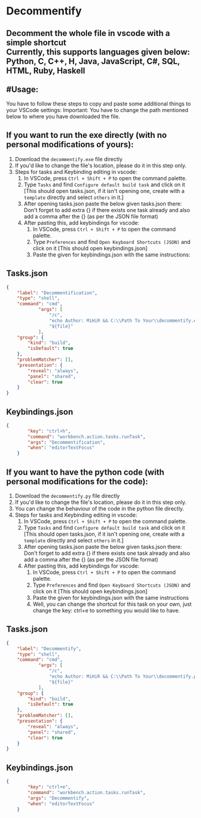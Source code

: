# Decommentify
Decomment the whole file in vscode with a simple shortcut <br>
Currently, this supports languages given below:<br>
Python, C, C++, H, Java, JavaScript, C#, SQL, HTML, Ruby, Haskell <br> <br>
#Usage:
----
You have to follow these steps to copy and paste some additional things to your VSCode settings:
Important: You have to change the path mentioned below to where you have downloaded the file.
## If you want to run the exe directly (with no personal modifications of yours):
1. Download the `decommentify.exe` file directly
2. If you'd like to change the file's location, please do it in this step only.
3. Steps for tasks and Keybinding editing in vscode:
     1.  In VSCode, press `Ctrl + Shift + P` to open the command palette.
     2.  Type `Tasks` and find `Configure default build task` and click on it [This should open tasks.json, if it isn't opening one, create with a `template` directly and select `others` in it.]
     3.  After opening tasks.json paste the below given tasks.json there:<br>
          Don't forget to add extra {} if there exists one task already and also add a comma after the {} (as per the JSON file format) <br>
     4. After pasting this, add keybindings for vscode:
          1. In VSCode, press `Ctrl + Shift + P` to open the command palette.
          2.  Type `Preferences` and find `Open Keyboard Shortcuts (JSON)` and click on it [This should open keybindings.json]
          3.  Paste the given for keybindings.json with the same instructions:

## Tasks.json

```json
{
    "label": "Decommentification",
    "type": "shell",
    "command": "cmd",
            "args": [
                "/c", 
                "echo Author: MiHiR && C:\\Path To Your\\decommentify.exe",
                "${file}"
            ],
    "group": {
        "kind": "build",
        "isDefault": true
    },
    "problemMatcher": [],
    "presentation": {
        "reveal": "always",
        "panel": "shared",
        "clear": true
    }
}
```
## Keybindings.json
```json
{
        "key": "ctrl+h",
        "command": "workbench.action.tasks.runTask",
        "args": "Decommentification",
        "when": "editorTextFocus"
    }
```


## If you want to have the python code (with personal modifications for the code):
1. Download the `decommentify.py` file directly
2. If you'd like to change the file's location, please do it in this step only.
3. You can change the behaviour of the code in the python file directly.
4. Steps for tasks and Keybinding editing in vscode:
     1.  In VSCode, press `Ctrl + Shift + P` to open the command palette.
     2.  Type `Tasks` and find `Configure default build task` and click on it [This should open tasks.json, if it isn't opening one, create with a `template` directly and select `others` in it.]
     3.  After opening tasks.json paste the below given tasks.json there:<br>
          Don't forget to add extra {} if there exists one task already and also add a comma after the {} (as per the JSON file format) <br>
     4. After pasting this, add keybindings for vscode:
          1. In VSCode, press `Ctrl + Shift + P` to open the command palette.
          2.  Type `Preferences` and find `Open Keyboard Shortcuts (JSON)` and click on it [This should open keybindings.json]
          3.  Paste the given for keybindings.json with the same instructions
          4.  Well, you can change the shortcut for this task on your own, just change the key: ctrl+e to something you would like to have.

## Tasks.json

```json
{
    "label": "Decommentify",
    "type": "shell",
    "command": "cmd",
            "args": [
                "/c", 
                "echo Author: MiHiR && C:\\Path To Your\\decommentify.py",
                "${file}"
            ],
    "group": {
        "kind": "build",
        "isDefault": true
    },
    "problemMatcher": [],
    "presentation": {
        "reveal": "always",
        "panel": "shared",
        "clear": true
    }
}
```
## Keybindings.json
```json
{
        "key": "ctrl+e",
        "command": "workbench.action.tasks.runTask",
        "args": "Decommentify",
        "when": "editorTextFocus"
    }
```
 
